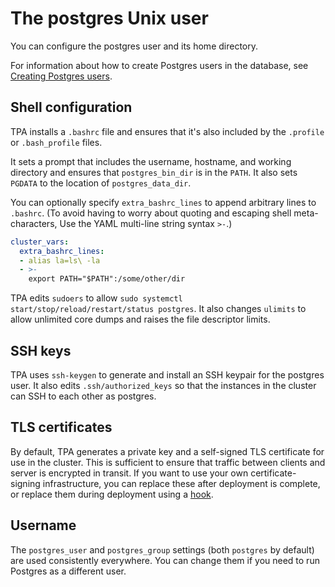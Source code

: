 # The postgres Unix user

You can configure the postgres user and its home directory.

For information about how to create Postgres users in the database, see
[Creating Postgres users](postgres_users.md).

## Shell configuration

TPA installs a `.bashrc` file and ensures that it's also included
by the `.profile` or `.bash_profile` files.

It sets a prompt that includes the username, hostname, and working
directory and ensures that `postgres_bin_dir` is in the `PATH`. It also sets
`PGDATA` to the location of `postgres_data_dir`.

You can optionally specify `extra_bashrc_lines` to append arbitrary
lines to `.bashrc`. (To avoid having to worry about quoting and 
escaping shell meta-characters, Use the YAML multi-line string syntax `>-`.)

```yaml
cluster_vars:
  extra_bashrc_lines:
  - alias la=ls\ -la
  - >-
    export PATH="$PATH":/some/other/dir
```

TPA edits `sudoers` to allow
`sudo systemctl start/stop/reload/restart/status postgres`. It also
changes `ulimits` to allow unlimited core dumps and raises the file
descriptor limits.

## SSH keys

TPA uses `ssh-keygen` to generate and install an SSH keypair for
the postgres user. It also edits `.ssh/authorized_keys` so that the instances
in the cluster can SSH to each other as postgres.

## TLS certificates

By default, TPA generates a private key and a self-signed TLS
certificate for use in the cluster. This is sufficient to ensure
that traffic between clients and server is encrypted in transit. If
you want to use your own certificate-signing infrastructure, you can
replace these after deployment is complete, or replace them during
deployment using a [hook](tpaexec-hooks.md).

## Username

The `postgres_user` and `postgres_group` settings (both `postgres` by
default) are used consistently everywhere. You can change them if you
need to run Postgres as a different user.
